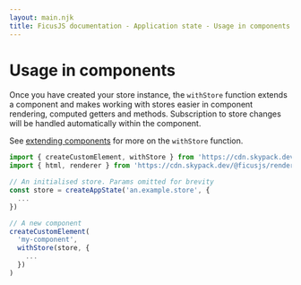 ```yaml
---
layout: main.njk
title: FicusJS documentation - Application state - Usage in components
---
```

# Usage in components

Once you have created your store instance, the `withStore` function extends a component and makes working with stores easier in component rendering, computed getters and methods.
Subscription to store changes will be handled automatically within the component.

See [extending components](/composition) for more on the `withStore` function.

```js
import { createCustomElement, withStore } from 'https://cdn.skypack.dev/ficusjs@3'
import { html, renderer } from 'https://cdn.skypack.dev/@ficusjs/renderers@3/uhtml'

// An initialised store. Params omitted for brevity
const store = createAppState('an.example.store', {
  ...
})

// A new component
createCustomElement(
  'my-component',
  withStore(store, {
    ...
  })
)
```
